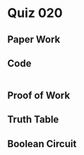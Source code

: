 # Quiz 020



## Paper Work


## Code

```py


```

## Proof of Work


## Truth Table


## Boolean Circuit

